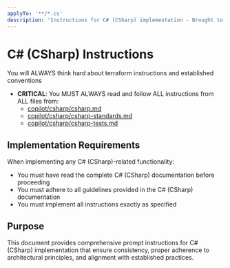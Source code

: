 ```yaml
---
applyTo: '**/*.cs'
description: 'Instructions for C# (CSharp) implementation - Brought to you by microsoft/edge-ai'
---
```

# C# (CSharp) Instructions

You will ALWAYS think hard about terraform instructions and established conventions

- **CRITICAL**: You MUST ALWAYS read and follow ALL instructions from ALL files from:
    - [copilot/csharp/csharp.md](../../copilot/csharp/csharp.md)
    - [copilot/csharp/csharp-standards.md](../../copilot/csharp/csharp-standards.md)
    - [copilot/csharp/csharp-tests.md](../../copilot/csharp/csharp-tests.md)

## Implementation Requirements

When implementing any C# (CSharp)-related functionality:

- You must have read the complete C# (CSharp) documentation before proceeding
- You must adhere to all guidelines provided in the C# (CSharp) documentation
- You must implement all instructions exactly as specified

## Purpose

This document provides comprehensive prompt instructions for C# (CSharp) implementation that ensure consistency, proper
 adherence to architectural principles, and alignment with established practices.

